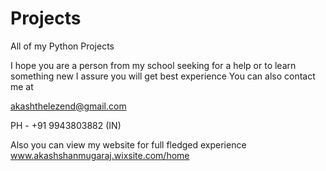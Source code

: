# Projects
All of my Python Projects

I hope you are a person from my school seeking for a help or to learn something new
I assure you will get best experience
You can also contact me at 

akashthelezend@gmail.com

PH - +91 9943803882 (IN)

Also you can view my website for full fledged experience
www.akashshanmugaraj.wixsite.com/home
